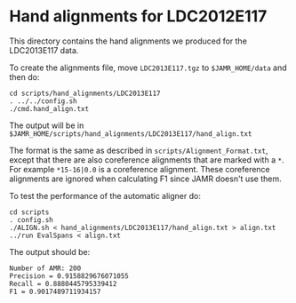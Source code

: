 Hand alignments for LDC2012E117
=================

This directory contains the hand alignments we produced for the LDC2013E117 data.

To create the alignments file, move `LDC2013E117.tgz` to `$JAMR_HOME/data` and then do:

    cd scripts/hand_alignments/LDC2013E117
    . ../../config.sh
    ./cmd.hand_align.txt

The output will be in `$JAMR_HOME/scripts/hand_alignments/LDC2013E117/hand_align.txt`

The format is the same as described in `scripts/Alignment_Format.txt`, except that
there are also coreference alignments that are marked with a `*`.  For example
`*15-16|0.0` is a coreference alignment.  These coreference alignments are ignored
when calculating F1 since JAMR doesn't use them.

To test the performance of the automatic aligner do:

    cd scripts
    . config.sh
    ./ALIGN.sh < hand_alignments/LDC2013E117/hand_align.txt > align.txt
    ../run EvalSpans < align.txt

The output should be:

    Number of AMR: 200
    Precision = 0.9158829676071055
    Recall = 0.8880445795339412
    F1 = 0.9017489711934157

